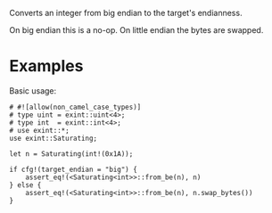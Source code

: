 Converts an integer from big endian to the target's endianness.

On big endian this is a no-op. On little endian the bytes are swapped.

# Examples

Basic usage:

```
# #![allow(non_camel_case_types)]
# type uint = exint::uint<4>;
# type int  = exint::int<4>;
# use exint::*;
use exint::Saturating;

let n = Saturating(int!(0x1A));

if cfg!(target_endian = "big") {
    assert_eq!(<Saturating<int>>::from_be(n), n)
} else {
    assert_eq!(<Saturating<int>>::from_be(n), n.swap_bytes())
}
```
